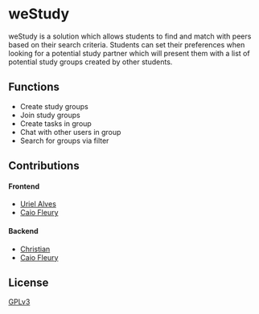 # weStudy

weStudy is a solution which allows students to find and match with peers based on their search criteria. Students can set their preferences when looking for a potential study partner which will present them with a list of potential study groups created by other students. 

## Functions

- Create study groups
- Join study groups
- Create tasks in group
- Chat with other users in group
- Search for groups via filter


## Contributions

#### Frontend
- [Uriel Alves](https://github.com/urieloalves)
- [Caio Fleury](https://github.com/caioF)

#### Backend
- [Christian](https://github.com/Codendaal1120)
- [Caio Fleury](https://github.com/caioF)

## License
[GPLv3](LICENSE.md)

